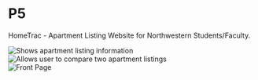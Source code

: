 # P5
HomeTrac - Apartment Listing Website for Northwestern Students/Faculty.

![Shows apartment listing information](https://github.com/vbass0903/HomeTrac/blob/master/images/HomeTrac_detailed.png?raw=true)  
![Allows user to compare two apartment listings](https://github.com/vbass0903/HomeTrac/blob/master/images/HomeTrac_compare.jpg?raw=true)  
![Front Page](https://github.com/vbass0903/HomeTrac/blob/master/images/HomeTrac_front.png?raw=true)
